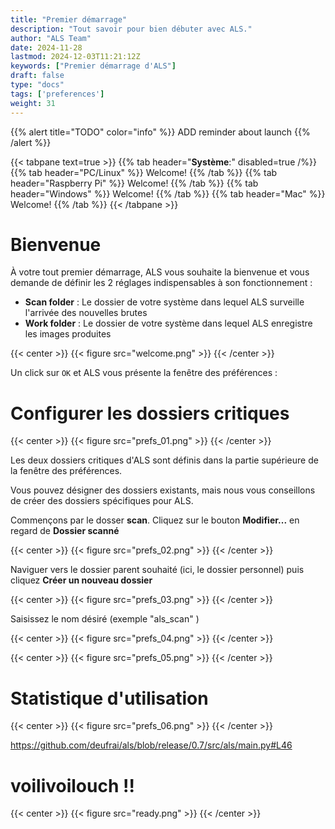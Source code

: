 ```yaml
---
title: "Premier démarrage"
description: "Tout savoir pour bien débuter avec ALS."
author: "ALS Team"
date: 2024-11-28
lastmod: 2024-12-03T11:21:12Z
keywords: ["Premier démarrage d'ALS"]
draft: false
type: "docs"
tags: ['preferences']
weight: 31
---
```


{{% alert title="TODO" color="info" %}}
ADD reminder about launch
{{% /alert %}}

{{< tabpane text=true >}}
  {{% tab header="**Système**:" disabled=true /%}}
  {{% tab header="PC/Linux" %}}
  Welcome!
  {{% /tab %}}
  {{% tab header="Raspberry Pi" %}}
  Welcome!
  {{% /tab %}}
  {{% tab header="Windows" %}}
  Welcome!
  {{% /tab %}}
  {{% tab header="Mac" %}}
  Welcome!
  {{% /tab %}}
{{< /tabpane >}}

# Bienvenue

À votre tout premier démarrage, ALS vous souhaite la bienvenue et vous demande de définir les 2 réglages 
indispensables à son fonctionnement :

- **Scan folder** : Le dossier de votre système dans lequel ALS surveille l'arrivée des nouvelles brutes
- **Work folder** : Le dossier de votre système dans lequel ALS enregistre les images produites

{{< center >}}
{{< figure src="welcome.png" >}}
{{< /center >}}

Un click sur `OK` et ALS vous présente la fenêtre des préférences :

# Configurer les dossiers critiques

{{< center >}}
{{< figure src="prefs_01.png" >}}
{{< /center >}}

Les deux dossiers critiques d'ALS sont définis dans la partie supérieure de la fenêtre des préférences.

Vous pouvez désigner des dossiers existants, mais nous vous conseillons de créer des dossiers spécifiques pour ALS.

Commençons par le dosser **scan**. Cliquez sur le bouton **Modifier...** en regard de **Dossier scanné**

{{< center >}}
{{< figure src="prefs_02.png" >}}
{{< /center >}}


Naviguer vers le dossier parent souhaité (ici, le dossier personnel) puis cliquez **Créer un nouveau dossier** 


{{< center >}}
{{< figure src="prefs_03.png" >}}
{{< /center >}}

Saisissez le nom désiré (exemple "als_scan" )

{{< center >}}
{{< figure src="prefs_04.png" >}}
{{< /center >}}



{{< center >}}
{{< figure src="prefs_05.png" >}}
{{< /center >}}

# Statistique d'utilisation

{{< center >}}
{{< figure src="prefs_06.png" >}}
{{< /center >}}

https://github.com/deufrai/als/blob/release/0.7/src/als/main.py#L46

# voilivoilouch !!

{{< center >}}
{{< figure src="ready.png" >}}
{{< /center >}}

